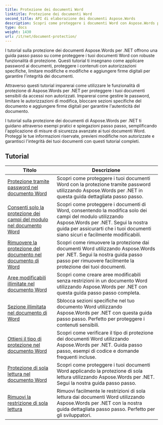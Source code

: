 ```yaml
---
title: Protezione dei documenti Word
linktitle: Protezione dei documenti Word
second_title: API di elaborazione dei documenti Aspose.Words
description: Scopri come proteggere i documenti Word con Aspose.Words per .NET. I tutorial ti guideranno attraverso i vari metodi di protezione, come il blocco delle modifiche, la protezione tramite password, la limitazione dell'accesso agli elementi del documento e molto altro.
type: docs
weight: 1430
url: /it/net/document-protection/
---
```

I tutorial sulla protezione dei documenti Aspose.Words per .NET offrono una guida passo passo su come proteggere i tuoi documenti Word con robuste funzionalità di protezione. Questi tutorial ti insegnano come applicare password ai documenti, proteggere i contenuti con autorizzazioni specifiche, limitare modifiche e modifiche e aggiungere firme digitali per garantire l'integrità dei documenti.

Attraverso questi tutorial imparerai come utilizzare le funzionalità di protezione di Aspose.Words per .NET per proteggere i tuoi documenti sensibili da accessi non autorizzati. Imparerai come gestire le password, limitare le autorizzazioni di modifica, bloccare sezioni specifiche del documento e aggiungere firme digitali per garantire l'autenticità del documento.

I tutorial sulla protezione dei documenti di Aspose.Words per .NET ti guidano attraverso esempi pratici e spiegazioni passo passo, semplificando l'applicazione di misure di sicurezza avanzate ai tuoi documenti Word. Proteggi le tue informazioni riservate, previeni modifiche non autorizzate e garantisci l'integrità dei tuoi documenti con questi tutorial completi.

 ## Tutorial
| Titolo | Descrizione |
| --- | --- |
| [Protezione tramite password nel documento Word](./password-protection/) | Scopri come proteggere i tuoi documenti Word con la protezione tramite password utilizzando Aspose.Words per .NET in questa guida dettagliata passo passo. |
| [Consenti solo la protezione dei campi del modulo nel documento Word](./allow-only-form-fields-protect/) | Scopri come proteggere i documenti di Word, consentendo la modifica solo dei campi del modulo utilizzando Aspose.Words per .NET. Segui la nostra guida per assicurarti che i tuoi documenti siano sicuri e facilmente modificabili. |
| [Rimuovere la protezione del documento nel documento di Word](./remove-document-protection/) | Scopri come rimuovere la protezione dai documenti Word utilizzando Aspose.Words per .NET. Segui la nostra guida passo passo per rimuovere facilmente la protezione dei tuoi documenti. |
| [Aree modificabili illimitate nel documento Word](./unrestricted-editable-regions/) | Scopri come creare aree modificabili senza restrizioni in un documento Word utilizzando Aspose.Words per .NET con questa guida passo passo completa. |
| [Sezione illimitata nel documento di Word](./unrestricted-section/) | Sblocca sezioni specifiche nel tuo documento Word utilizzando Aspose.Words per .NET con questa guida passo passo. Perfetto per proteggere i contenuti sensibili. |
| [Ottieni il tipo di protezione nel documento Word](./get-protection-type/) | Scopri come verificare il tipo di protezione dei documenti Word utilizzando Aspose.Words per .NET. Guida passo passo, esempi di codice e domande frequenti incluse. |
| [Protezione di sola lettura nel documento Word](./read-only-protection/) | Scopri come proteggere i tuoi documenti Word applicando la protezione di sola lettura utilizzando Aspose.Words per .NET. Segui la nostra guida passo passo. |
| [Rimuovi la restrizione di sola lettura](./remove-read-only-restriction/) | Rimuovi facilmente le restrizioni di sola lettura dai documenti Word utilizzando Aspose.Words per .NET con la nostra guida dettagliata passo passo. Perfetto per gli sviluppatori. |